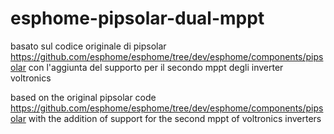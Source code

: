 

# esphome-pipsolar-dual-mppt

basato sul codice originale di pipsolar https://github.com/esphome/esphome/tree/dev/esphome/components/pipsolar con l'aggiunta del supporto  per il secondo mppt degli inverter voltronics

based on the original pipsolar code https://github.com/esphome/esphome/tree/dev/esphome/components/pipsolar with the addition of support for the second mppt of voltronics inverters